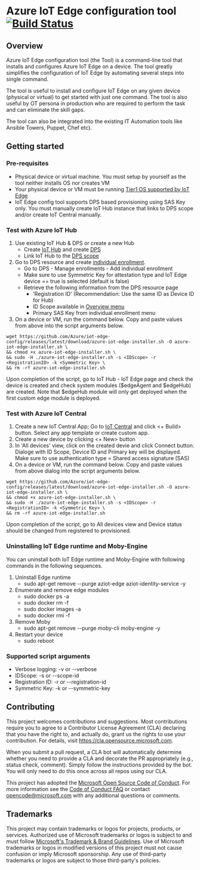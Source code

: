 # Azure IoT Edge configuration tool [![Build Status](https://dev.azure.com/mseng/VSIoT/_apis/build/status/Azure%20IoT%20Edge/iotedgehubdev?branchName=master)](https://dev.azure.com/Azure-IoT-DDE-EdgeExperience/IoTEdgeConfig/_build?definitionId=28&branchName=main)

## Overview
Azure IoT Edge configuration tool (the Tool) is a command-line tool that installs and configures Azure IoT Edge on a device. The tool greatly simplifies the configuration of IoT Edge by automating several steps into single command.
 
The tool is useful to install and configure IoT Edge on any given device (physical or virtual) to get started with just one command. The tool is also useful by OT persona in production who are required to perform the task and can eliminate the skill gaps.
 
The tool can also be integrated into the existing IT Automation tools like Ansible Towers, Puppet, Chef etc).

## Getting started

### Pre-requisites
* Physical device or virtual machine. You must setup by yourself as the tool neither installs OS nor creates VM 
* Your physical device or VM must be running [Tier1 OS supported by IoT Edge](https://docs.microsoft.com/en-us/azure/iot-edge/support?view=iotedge-2020-11#linux-containers)
* IoT Edge config tool supports DPS based provisioning using SAS Key only. You must manually create IoT Hub instance that links to DPS scope and/or create IoT Central manually.

### Test with Azure IoT Hub
1. Use existing IoT Hub & DPS or create a new Hub
    * Create [IoT Hub](https://ms.portal.azure.com/#create/Microsoft.IotHub) and create [DPS](https://ms.portal.azure.com/#create/Microsoft.IoTDeviceProvisioning)
    * Link IoT Hub to the [DPS scope](https://docs.microsoft.com/en-us/azure/iot-dps/quick-setup-auto-provision)
2. Go to DPS resource and create [individual enrollment](https://docs.microsoft.com/en-us/azure/iot-dps/quick-create-simulated-device-symm-key#create-a-device-enrollment-entry-in-the-portal). 
    * Go to DPS - Manage enrollments - Add individual enrollment
    * Make sure to use Symmetric Key for attestation type and IoT Edge device == true is selected (default is false)
    * Retrieve the following information from the DPS resource page
        * 'Registration ID' (Recommendation: Use the same ID as Device ID for Hub)
        * ID Scope available in [Overview menu](https://docs.microsoft.com/en-us/azure/iot-dps/quick-create-simulated-device-symm-key#run-the-provisioning-code-for-the-device)
        * Primary SAS Key from individual enrollment menu
3. On a device or VM, run the command below. Copy and paste values from above into the script arguments below.

```Command arguments
wget https://github.com/Azure/iot-edge-config/releases/latest/download/azure-iot-edge-installer.sh -O azure-iot-edge-installer.sh \
&& chmod +x azure-iot-edge-installer.sh \
&& sudo -H ./azure-iot-edge-installer.sh -s <IDScope> -r <RegistrationID> -k <Symmetric Key> \
&& rm -rf azure-iot-edge-installer.sh
```

Upon completion of the script, go to IoT Hub - IoT Edge page and check the device is created and check system modules ($edgeAgent and $edgeHub) are created. Note that $edgeHub module will only get deployed when the first custom edge module is deployed.

### Test with Azure IoT Central
1. Create a new IoT Central App; Go to [IoT Central](https://apps.azureiotcentral.com/) and click <+ Build> button. Select any app template or create custom app.
2. Create a new device by clicking <+ New> button
3. In 'All devices' view, click on the created devie and click Connect button. Dialoge with ID Scope, Device ID and Primary key will be displayed. Make sure to use authentication type = Shared access signature (SAS)
4. On a device or VM, run the command below. Copy and paste values from above dialog into the script arguments below.

```Command arguments
wget https://github.com/Azure/iot-edge-config/releases/latest/download/azure-iot-edge-installer.sh -O azure-iot-edge-installer.sh \
&& chmod +x azure-iot-edge-installer.sh \
&& sudo -H ./azure-iot-edge-installer.sh -s <IDScope> -r <RegistrationID> -k <Symmetric Key> \
&& rm -rf azure-iot-edge-installer.sh

```
Upon completion of the script, go to All devices view and Device status should be changed from registered to provisioned.

### Uninstalling IoT Edge runtime and Moby-Engine
You can uninstall both IoT Edge runtime and Moby-Engine with following commands in the following sequences.

1. Uninstall Edge runtime
    * sudo apt-get remove --purge aziot-edge aziot-identity-service -y
2. Enumerate and remove edge modules
    * sudo docker ps -a
    * sudo docker rm -f <container ID>
    * sudo docker images -a
    * sudo docker rmi -f <image ID>
3. Remove Moby
    * sudo apt-get remove --purge moby-cli moby-engine -y
4. Restart your device
    * sudo reboot
  
### Supported script arguments
* Verbose logging: -v or --verbose
* IDScope: -s or --scope-id
* Registration ID: -r or --registration-id
* Symmetric Key: -k or --symmetric-key

## Contributing

This project welcomes contributions and suggestions.  Most contributions require you to agree to a
Contributor License Agreement (CLA) declaring that you have the right to, and actually do, grant us
the rights to use your contribution. For details, visit https://cla.opensource.microsoft.com.

When you submit a pull request, a CLA bot will automatically determine whether you need to provide
a CLA and decorate the PR appropriately (e.g., status check, comment). Simply follow the instructions
provided by the bot. You will only need to do this once across all repos using our CLA.

This project has adopted the [Microsoft Open Source Code of Conduct](https://opensource.microsoft.com/codeofconduct/).
For more information see the [Code of Conduct FAQ](https://opensource.microsoft.com/codeofconduct/faq/) or
contact [opencode@microsoft.com](mailto:opencode@microsoft.com) with any additional questions or comments.

## Trademarks

This project may contain trademarks or logos for projects, products, or services. Authorized use of Microsoft 
trademarks or logos is subject to and must follow 
[Microsoft's Trademark & Brand Guidelines](https://www.microsoft.com/en-us/legal/intellectualproperty/trademarks/usage/general).
Use of Microsoft trademarks or logos in modified versions of this project must not cause confusion or imply Microsoft sponsorship.
Any use of third-party trademarks or logos are subject to those third-party's policies.
